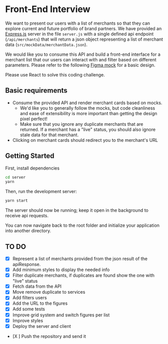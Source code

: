# Front-End Interview

We want to present our users with a list of merchants so that they can explore current and future portfolio of brand partners. We have provided an [Express.js](https://expressjs.com/) server in the file `server.js` with a single defined api endpoint (`/api/merchants`)
that will return a json object representing a list of merchant data (`src/mockData/merchantData.json`).

We would like you to consume this API and build a front-end interface for a merchant list that our users can interact with and filter based on different parameters. Please refer to the following
[Figma mock](https://www.figma.com/file/2Z1vviiNqvMJPmY70QY6Wr/Front-End-Take-Home?type=design&node-id=0%3A1&mode=design&t=**Y44XfQLStDiOIGgh**-1) for a basic design.

Please use React to solve this coding challenge.

## Basic requirements

- Consume the provided API and render merchant cards based on mocks.
  - We'd like you to generally follow the mocks, but code cleanliness and ease of extensibility is more important than getting the design pixel perfect!
  - Make sure that you ignore any duplicate merchants that are returned. If a merchant has a "live" status, you should also ignore stale data for that merchant.
- Clicking on merchant cards should redirect you to the merchant's URL

## Getting Started

First, install dependencies

```bash
cd server
yarn
```

Then, run the development server:

```bash
yarn start
```

The server should now be running; keep it open in the background to receive api requests.

You can now navigate back to the root folder and initialize your application into another directory.


## TO DO

- [X] Represent a list of merchants provided from the json result of the apiResponse.
- [X] Add minimum styles to display the needed info
- [X] Filter duplicate merchants, if duplicates are found show the one with "live" status
- [X] Fetch data from the API
- [X] Move remove duplicate to services
- [X] Add filters users
- [X] Add the URL to the figures
- [X] Add some tests
- [X] Improve grid system and switch figures per list 
- [X] Improve styles
- [X] Deploy the server and client 
- [X  ] Push the repository and send it 

